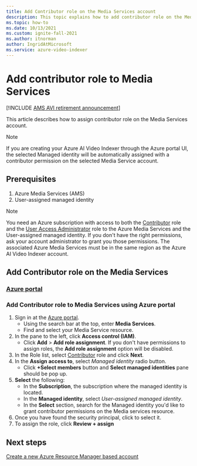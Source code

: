 ```yaml
---
title: Add Contributor role on the Media Services account
description: This topic explains how to add contributor role on the Media Services account.
ms.topic: how-to
ms.date: 10/13/2021
ms.custom: ignite-fall-2021
ms.author: itnorman
author: IngridAtMicrosoft
ms.service: azure-video-indexer
---
```


# Add contributor role to Media Services

[!INCLUDE [AMS AVI retirement announcement](./includes/important-ams-retirement-avi-announcement.md)]

This article describes how to assign contributor role on the Media Services account.

> [!NOTE]
> If you are creating your Azure AI Video Indexer through the Azure portal UI, the selected Managed identity will be automatically assigned with a contributor permission on the selected Media Service account.

## Prerequisites

1. Azure Media Services (AMS)
2. User-assigned managed identity

> [!NOTE]
> You need an Azure subscription with access to both the [Contributor][docs-role-contributor] role and the [User Access Administrator][docs-role-administrator] role to the Azure Media Services and the User-assigned managed identity. If you don't have the right permissions, ask your account administrator to grant you those permissions. The associated Azure Media Services must be in the same region as the Azure AI Video Indexer account.

## Add Contributor role on the Media Services
### [Azure portal](#tab/portal/)

### Add Contributor role to Media Services using Azure portal

1. Sign in at the [Azure portal](https://portal.azure.com/).
    * Using the search bar at the top, enter **Media Services**.
    * Find and select your Media Service resource.
1. In the pane to the left, click **Access control (IAM)**.
    * Click **Add** > **Add role assignment**. If you don't have permissions to assign roles, the **Add role assignment** option will be disabled.
1. In the Role list, select [Contributor][docs-role-contributor] role and click **Next**.
1. In the **Assign access to**, select *Managed identity* radio button.
    * Click **+Select members** button and **Select managed identities** pane should be pop up.
1. **Select** the following:
    * In the **Subscription**, the subscription where the managed identity is located.
    * In the **Managed identity**, select *User-assigned managed identity*.
    * In the **Select** section, search for the Managed identity you'd like to grant contributor permissions on the Media services resource.    
1. Once you have found the security principal, click to select it.
1. To assign the role, click **Review + assign**

## Next steps

[Create a new Azure Resource Manager based account](create-account-portal.md)

<!-- links -->
[docs-role-contributor]: /role-based-access-control/built-in-roles#contributor
[docs-role-administrator]: /role-based-access-control/built-in-roles#user-access-administrator
